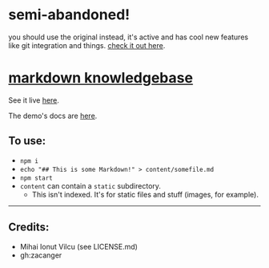 # semi-abandoned!

you should use the original instead, it's active and has cool new features like
git integration and things. [check it out here](https://github.com/ionutvmi/markdown-docs).

# [markdown knowledgebase](https://github.com/zacanger/mdkb)

See it live [here](http://mdkb.zacanger.com).

The demo's docs are [here](https://github.com/zacanger/doc.git).

## To use:

* `npm i`
* `echo "## This is some Markdown!" > content/somefile.md`
* `npm start`
* `content` can contain a `static` subdirectory.
  * This isn't indexed. It's for static files and stuff (images, for example).

--------

## Credits:

* Mihai Ionut Vilcu (see LICENSE.md)
* gh:zacanger

